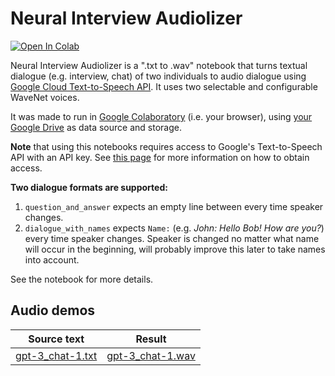 # Neural Interview Audiolizer

[![Open In Colab](https://colab.research.google.com/assets/colab-badge.svg)](https://colab.research.google.com/github/olaviinha/NeuralInterviewAudiolizer/blob/main/NeuralInterviewAudiolizer.ipynb)

Neural Interview Audiolizer is a ".txt to .wav" notebook that turns textual dialogue (e.g. interview, chat) of two individuals to audio dialogue using [Google Cloud Text-to-Speech API](https://cloud.google.com/text-to-speech). It uses two selectable and configurable WaveNet voices.

It was made to run in [Google Colaboratory](https://colab.research.google.com/) (i.e. your browser), using [your Google Drive](https://drive.google.com/drive/my-drive) as data source and storage.

**Note** that using this notebooks requires access to Google's Text-to-Speech API with an API key. See [this page](https://cloud.google.com/text-to-speech/docs/quickstart-client-libraries#before-you-begin) for more information on how to obtain access.

**Two dialogue formats are supported:**
1) `question_and_answer` expects an empty line between every time speaker changes.
2) `dialogue_with_names` expects `Name:` (e.g. _John: Hello Bob! How are you?_) every time speaker changes. Speaker is changed no matter what name will occur in the beginning, will probably improve this later to take names into account.

See the notebook for more details.

## Audio demos

Source text | Result
------------ | ------------
[gpt-3_chat-1.txt](https://storage.googleapis.com/olaviinha/github/neural-interview-audiolizer/gpt-3_chat-1.txt) | [gpt-3_chat-1.wav](https://storage.googleapis.com/olaviinha/github/neural-interview-audiolizer/gpt-3_chat-1.wav)

